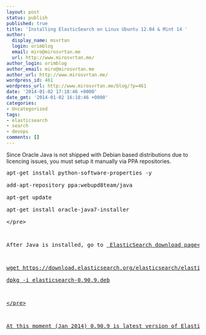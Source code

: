 ```yaml
---
layout: post
status: publish
published: true
title: 'Installing ElasticSearch on Linux Ubuntu 12.04 & Mint 14 '
author:
  display_name: msvrtan
  login: orimblog
  email: miro@mirosvrtan.me
  url: http://www.mirosvrtan.me/
author_login: orimblog
author_email: miro@mirosvrtan.me
author_url: http://www.mirosvrtan.me/
wordpress_id: 461
wordpress_url: http://www.mirosvrtan.me/blog/?p=461
date: '2014-01-02 17:18:46 +0000'
date_gmt: '2014-01-02 16:18:46 +0000'
categories:
- Uncategorized
tags:
- elasticsearch
- search
- devops
comments: []
---
```

<p>Since Oracle Java is not shipped with Debian based distributions due to licencing issues, you must setup it manually via PPA repositories.</p>
<pre lang="bash">
apt-get install python-software-properties -y<br />
add-apt-repository ppa:webupd8team&#47;java<br />
apt-get update<br />
apt-get install oracle-java7-installer<br />
<&#47;pre></p>
<p>After Java is installed, go to <a href="http:&#47;&#47;elasticsearch.org&#47;download&#47;" target="_blank"> ElasticSearch download page<&#47;a> and download deb package.</p>
<pre lang="bash">
wget https:&#47;&#47;download.elasticsearch.org&#47;elasticsearch&#47;elasticsearch&#47;elasticsearch-0.90.9.deb<br />
dpkg -i elasticsearch-0.90.9.deb</p>
<p><&#47;pre></p>
<p>At this moment (Jan 2014) 0.90.9 is latest version of ElasticSearch. Thats it. You have ElasticSearch installed!</p>
